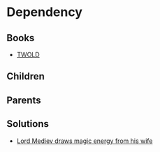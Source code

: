 # Dependency

## Books

* [TWOLD](../books/twold.md)

## Children



## Parents



## Solutions

* [Lord Mediev draws magic energy from his wife](../solutions/lord-mediev-draws-magic-energy-from-his-wife.md)
